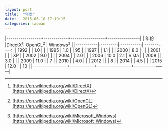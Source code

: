 ```yaml
---
layout: post
title:  "年表"
date:   2015-06-18 17:19:15
categories: laowan
---
```


|-----------------+------------+-----------------+----------------|
| 年份 |DirectX[^1]| OpenGL[^2]  | Windows[^3]  |
|-----------|:--------:|:----------:|:-----------:|
| 1992 |      | 1.0 |       |
| 1995 | 1.0  |     |   95  |
| 1997 |      | 1.1 |       |
| 2000 | 8.0  |     |       |
| 2001 |      |     |   XP  |
| 2002 | 9.0  |     |       |
| 2004 |      | 2.0 |       |
| 2006 | 10.0 | 2.1 | Vista |
| 2008 |      | 3.0 |       |
| 2009 | 11.0 |     |   7   |
| 2010 |      | 4.0 |       |
| 2012 |      |     |   8   |
| 2014 |      | 4.5 |       |
| 2015 | 12.0 |     |   10  |
|-----------------+------------+-----------------+----------------|

[^1]:[https://en.wikipedia.org/wiki/DirectX](https://en.wikipedia.org/wiki/DirectX)
[^2]:[https://en.wikipedia.org/wiki/OpenGL](https://en.wikipedia.org/wiki/OpenGL)
[^3]:[https://en.wikipedia.org/wiki/Microsoft_Windows](https://en.wikipedia.org/wiki/Microsoft_Windows)
